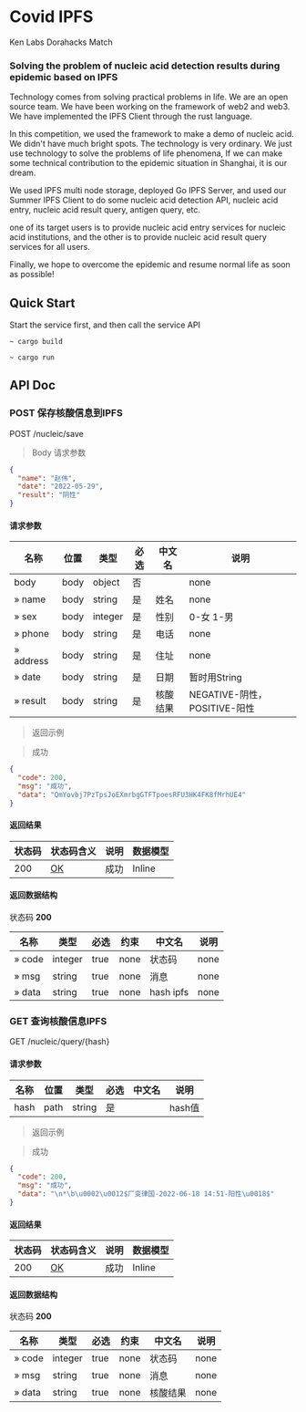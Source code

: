 # Covid IPFS
Ken Labs Dorahacks Match

### Solving the problem of nucleic acid detection results during epidemic based on IPFS

Technology comes from solving practical problems in life. We are an open source team. We have been working on the framework of web2 and web3. 
We have implemented the IPFS Client through the rust language. 

In this competition, we used the framework to make a demo of nucleic acid. We didn't have much bright spots. The technology is very ordinary. We just use technology to solve the problems of life phenomena, If we can make some technical contribution to the epidemic situation in Shanghai, it is our dream.

We used IPFS multi node storage, deployed Go IPFS Server, and used our Summer IPFS Client to do some nucleic acid detection API, nucleic acid entry, nucleic acid result query, antigen query, etc. 

one of its target users is to provide nucleic acid entry services for nucleic acid institutions, and the other is to provide nucleic acid result query services for all users.

Finally, we hope to overcome the epidemic and resume normal life as soon as possible!

## Quick Start

Start the service first, and then call the service API

```Shell
~ cargo build

~ cargo run
```
## API Doc

### POST 保存核酸信息到IPFS

POST /nucleic/save

> Body 请求参数

```json
{
  "name": "赵伟",
  "date": "2022-05-29",
  "result": "阴性"
}
```

#### 请求参数

|名称|位置|类型|必选|中文名|说明|
|---|---|---|---|---|---|
|body|body|object| 否 ||none|
|» name|body|string| 是 | 姓名|none|
|» sex|body|integer| 是 | 性别|0-女 1-男|
|» phone|body|string| 是 | 电话|none|
|» address|body|string| 是 | 住址|none|
|» date|body|string| 是 | 日期|暂时用String|
|» result|body|string| 是 | 核酸结果|NEGATIVE-阴性，POSITIVE-阳性|

> 返回示例

> 成功

```json
{
  "code": 200,
  "msg": "成功",
  "data": "QmYovbj7PzTpsJoEXmrbgGTFTpoesRFU3HK4FK8fMrhUE4"
}
```

#### 返回结果

|状态码|状态码含义|说明|数据模型|
|---|---|---|---|
|200|[OK](https://tools.ietf.org/html/rfc7231#section-6.3.1)|成功|Inline|

#### 返回数据结构

状态码 **200**

|名称|类型|必选|约束|中文名|说明|
|---|---|---|---|---|---|
|» code|integer|true|none|状态码|none|
|» msg|string|true|none|消息|none|
|» data|string|true|none|hash ipfs|none|

### GET 查询核酸信息IPFS

GET /nucleic/query/{hash}

#### 请求参数

|名称|位置|类型|必选|中文名|说明|
|---|---|---|---|---|---|
|hash|path|string| 是 ||hash值|

> 返回示例

> 成功

```json
{
  "code": 200,
  "msg": "成功",
  "data": "\n*\b\u0002\u0012$厂变律国-2022-06-18 14:51-阳性\u0018$"
}
```

#### 返回结果

|状态码|状态码含义|说明|数据模型|
|---|---|---|---|
|200|[OK](https://tools.ietf.org/html/rfc7231#section-6.3.1)|成功|Inline|

#### 返回数据结构

状态码 **200**

|名称|类型|必选|约束|中文名|说明|
|---|---|---|---|---|---|
|» code|integer|true|none|状态码|none|
|» msg|string|true|none|消息|none|
|» data|string|true|none|核酸结果|none|
